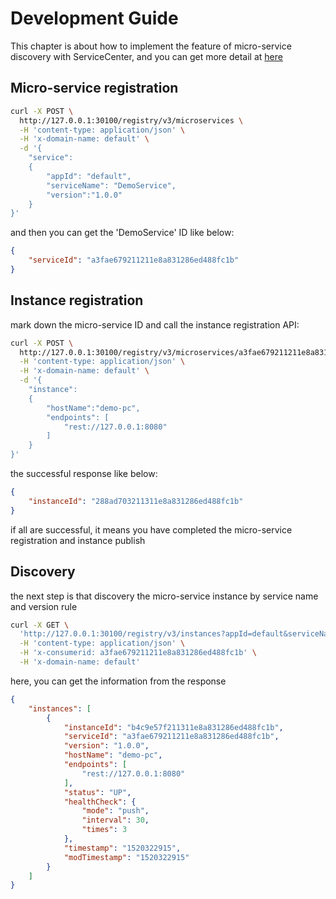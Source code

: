 # Development Guide

This chapter is about how to implement the feature of micro-service discovery with ServiceCenter,
and you can get more detail at [here](/server/core/swagger/v3.yaml)

## Micro-service registration
```bash
curl -X POST \
  http://127.0.0.1:30100/registry/v3/microservices \
  -H 'content-type: application/json' \
  -H 'x-domain-name: default' \
  -d '{
	"service":
	{
		"appId": "default",
		"serviceName": "DemoService",
		"version":"1.0.0"
	}
}'
```

and then you can get the 'DemoService' ID like below:

```json
{
    "serviceId": "a3fae679211211e8a831286ed488fc1b"
}
```

## Instance registration

mark down the micro-service ID and call the instance registration API:

```bash
curl -X POST \
  http://127.0.0.1:30100/registry/v3/microservices/a3fae679211211e8a831286ed488fc1b/instances \
  -H 'content-type: application/json' \
  -H 'x-domain-name: default' \
  -d '{
	"instance": 
	{
		"hostName":"demo-pc",
	    "endpoints": [
			"rest://127.0.0.1:8080"
		]
	}
}'
```

the successful response like below:

```json
{
    "instanceId": "288ad703211311e8a831286ed488fc1b"
}
```

if all are successful, it means you have completed the micro-service registration and instance publish

## Discovery

the next step is that discovery the micro-service instance by service name and version rule

```bash
curl -X GET \
  'http://127.0.0.1:30100/registry/v3/instances?appId=default&serviceName=DemoService&version=latest' \
  -H 'content-type: application/json' \
  -H 'x-consumerid: a3fae679211211e8a831286ed488fc1b' \
  -H 'x-domain-name: default'
```

here, you can get the information from the response

```json
{
    "instances": [
        {
            "instanceId": "b4c9e57f211311e8a831286ed488fc1b",
            "serviceId": "a3fae679211211e8a831286ed488fc1b",
            "version": "1.0.0",
            "hostName": "demo-pc",
            "endpoints": [
                "rest://127.0.0.1:8080"
            ],
            "status": "UP",
            "healthCheck": {
                "mode": "push",
                "interval": 30,
                "times": 3
            },
            "timestamp": "1520322915",
            "modTimestamp": "1520322915"
        }
    ]
}
```